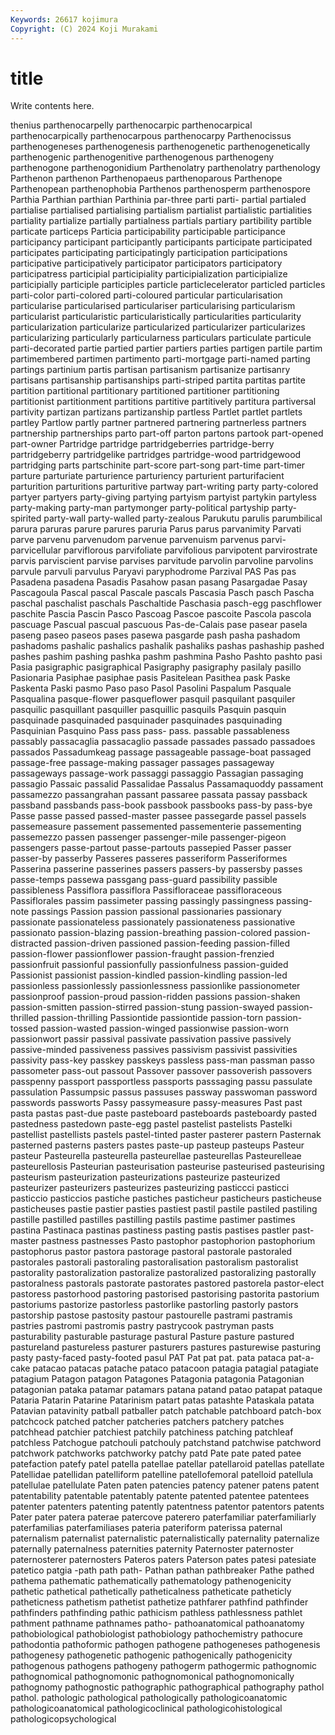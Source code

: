 ```yaml
---
Keywords: 26617 kojimura
Copyright: (C) 2024 Koji Murakami
---
```


# title

Write contents here.



thenius parthenocarpelly parthenocarpic parthenocarpical
parthenocarpically parthenocarpous parthenocarpy Parthenocissus parthenogeneses parthenogenesis parthenogenetic parthenogenetically parthenogenic parthenogenitive
parthenogenous parthenogeny parthenogone parthenogonidium Parthenolatry parthenolatry parthenology Parthenon parthenon Parthenopaeus
parthenoparous Parthenope Parthenopean parthenophobia Parthenos parthenosperm parthenospore Parthia Parthian parthian
Parthinia par-three parti parti- partial partialed partialise partialised partialising partialism
partialist partialistic partialities partiality partialize partially partialness partials partiary partibility
partible particate particeps Particia participability participable participance participancy participant participantly
participants participate participated participates participating participatingly participation participations participative participatively
participator participators participatory participatress participial participiality participialization participialize participially participle
participles particle particlecelerator particled particles parti-color parti-colored parti-coloured particular particularisation
particularise particularised particulariser particularising particularism particularist particularistic particularistically particularities particularity
particularization particularize particularized particularizer particularizes particularizing particularly particularness particulars particulate
particule parti-decorated partie partied partier partiers parties partigen partile partim
partimembered partimen partimento parti-mortgage parti-named parting partings partinium partis partisan
partisanism partisanize partisanry partisans partisanship partisanships parti-striped partita partitas partite
partition partitional partitionary partitioned partitioner partitioning partitionist partitionment partitions partitive
partitively partitura partiversal partivity partizan partizans partizanship partless Partlet partlet
partlets partley Partlow partly partner partnered partnering partnerless partners partnership
partnerships parto part-off parton partons partook part-opened part-owner Partridge partridge
partridgeberries partridge-berry partridgeberry partridgelike partridges partridge-wood partridgewood partridging parts partschinite
part-score part-song part-time part-timer parture parturiate parturience parturiency parturient parturifacient
parturition parturitions parturitive partway part-writing party party-colored partyer partyers party-giving
partying partyism partyist partykin partyless party-making party-man partymonger party-political partyship
party-spirited party-wall party-walled party-zealous Parukutu parulis parumbilical parura paruras parure
parures paruria Parus parus parvanimity Parvati parve parvenu parvenudom parvenue
parvenuism parvenus parvi- parvicellular parviflorous parvifoliate parvifolious parvipotent parvirostrate parvis
parviscient parvise parvises parvitude parvolin parvoline parvolins parvule parvuli parvulus
Paryavi paryphodrome Parzival PAS Pas pas Pasadena pasadena Pasadis Pasahow
pasan pasang Pasargadae Pasay Pascagoula Pascal pascal Pascale pascals Pascasia
Pasch pasch Pascha paschal paschalist paschals Paschaltide Paschasia pasch-egg paschflower
paschite Pascia Pascin Pasco Pascoag Pascoe pascoite Pascola pascola pascuage
Pascual pascual pascuous Pas-de-Calais pase pasear pasela paseng paseo paseos
pases pasewa pasgarde pash pasha pashadom pashadoms pashalic pashalics pashalik
pashaliks pashas pashaship pashed pashes pashim pashing pashka pashm pashmina
Pasho Pashto pashto pasi Pasia pasigraphic pasigraphical Pasigraphy pasigraphy pasilaly
pasillo Pasionaria Pasiphae pasiphae pasis Pasitelean Pasithea pask Paske Paskenta
Paski pasmo Paso paso Pasol Pasolini Paspalum Pasquale Pasqualina pasque-flower
pasqueflower pasquil pasquilant pasquiler pasquilic pasquillant pasquiller pasquillic pasquils Pasquin
pasquin pasquinade pasquinaded pasquinader pasquinades pasquinading Pasquinian Pasquino Pass pass
pass- pass. passable passableness passably passacaglia passacaglio passade passades passado
passadoes passados Passadumkeag passage passageable passage-boat passaged passage-free passage-making passager
passages passageway passageways passage-work passaggi passaggio Passagian passaging passagio Passaic
passalid Passalidae Passalus Passamaquoddy passament passamezzo passangrahan passant passaree passata
passay passback passband passbands pass-book passbook passbooks pass-by pass-bye Passe
passe passed passed-master passee passegarde passel passels passemeasure passement passemented
passementerie passementing passemezzo passen passenger passenger-mile passenger-pigeon passengers passe-partout passe-partouts
passepied Passer passer passer-by passerby Passeres passeres passeriform Passeriformes Passerina
passerine passerines passers passers-by passersby passes passe-temps passewa passgang pass-guard
passibility passible passibleness Passiflora passiflora Passifloraceae passifloraceous Passiflorales passim passimeter
passing passingly passingness passing-note passings Passion passion passional passionaries passionary
passionate passionateless passionately passionateness passionative passionato passion-blazing passion-breathing passion-colored passion-distracted
passion-driven passioned passion-feeding passion-filled passion-flower passionflower passion-fraught passion-frenzied passionfruit passionful
passionfully passionfulness passion-guided Passionist passionist passion-kindled passion-kindling passion-led passionless passionlessly
passionlessness passionlike passionometer passionproof passion-proud passion-ridden passions passion-shaken passion-smitten passion-stirred
passion-stung passion-swayed passion-thrilled passion-thrilling Passiontide passiontide passion-torn passion-tossed passion-wasted passion-winged
passionwise passion-worn passionwort passir passival passivate passivation passive passively passive-minded
passiveness passives passivism passivist passivities passivity pass-key passkey passkeys passless
pass-man passman passo passometer pass-out passout Passover passover passoverish passovers
passpenny passport passportless passports passsaging passu passulate passulation Passumpsic passus
passuses passway passwoman password passwords passworts Passy passymeasure passy-measures Past
past pasta pastas past-due paste pasteboard pasteboards pasteboardy pasted pastedness
pastedown paste-egg pastel pastelist pastelists Pastelki pastellist pastellists pastels pastel-tinted
paster pasterer pastern Pasternak pasterned pasterns pasters pastes paste-up pasteup
pasteups Pasteur pasteur Pasteurella pasteurella pasteurellae pasteurellas Pasteurelleae pasteurellosis Pasteurian
pasteurisation pasteurise pasteurised pasteurising pasteurism pasteurization pasteurizations pasteurize pasteurized pasteurizer
pasteurizers pasteurizes pasteurizing pasticcci pasticci pasticcio pasticcios pastiche pastiches pasticheur
pasticheurs pasticheuse pasticheuses pastie pastier pasties pastiest pastil pastile pastiled
pastiling pastille pastilled pastilles pastilling pastils pastime pastimer pastimes pastina
Pastinaca pastinas pastiness pasting pastis pastises pastler past-master pastness pastnesses
Pasto pastophor pastophorion pastophorium pastophorus pastor pastora pastorage pastoral pastorale
pastoraled pastorales pastorali pastoraling pastoralisation pastoralism pastoralist pastorality pastoralization pastoralize
pastoralized pastoralizing pastorally pastoralness pastorals pastorate pastorates pastored pastorela pastor-elect
pastoress pastorhood pastoring pastorised pastorising pastorita pastorium pastoriums pastorize pastorless
pastorlike pastorling pastorly pastors pastorship pastose pastosity pastour pastourelle pastrami
pastramis pastries pastromi pastromis pastry pastrycook pastryman pasts pasturability pasturable
pasturage pastural Pasture pasture pastured pastureland pastureless pasturer pasturers pastures
pasturewise pasturing pasty pasty-faced pasty-footed pasul PAT Pat pat pat.
pata pataca pat-a-cake patacao patacas patache pataco patacoon patagia patagial
patagiate patagium Patagon patagon Patagones Patagonia patagonia Patagonian patagonian pataka
patamar patamars patana patand patao patapat pataque Pataria Patarin Patarine
Patarinism patart patas patashte Pataskala patata Patavian patavinity patball patballer
patch patchable patchboard patch-box patchcock patched patcher patcheries patchers patchery
patches patchhead patchier patchiest patchily patchiness patching patchleaf patchless Patchogue
patchouli patchouly patchstand patchwise patchword patchwork patchworks patchworky patchy patd
Pate pate pated patee patefaction patefy patel patella patellae patellar
patellaroid patellas patellate Patellidae patellidan patelliform patelline patellofemoral patelloid patellula
patellulae patellulate Paten paten patencies patency patener patens patent patentability
patentable patentably patente patented patentee patentees patenter patenters patenting patently
patentness patentor patentors patents Pater pater patera paterae patercove paterero
paterfamiliar paterfamiliarly paterfamilias paterfamiliases pateria pateriform paterissa paternal paternalism paternalist
paternalistic paternalistically paternality paternalize paternally paternalness paternities paternity Paternoster paternoster
paternosterer paternosters Pateros paters Paterson pates patesi patesiate patetico patgia
-path path path- Pathan pathan pathbreaker Pathe pathed pathema pathematic
pathematically pathematology pathenogenicity pathetic pathetical pathetically patheticalness patheticate patheticly patheticness
pathetism pathetist pathetize pathfarer pathfind pathfinder pathfinders pathfinding pathic pathicism
pathless pathlessness pathlet pathment pathname pathnames patho- pathoanatomical pathoanatomy pathobiological
pathobiologist pathobiology pathochemistry pathocure pathodontia pathoformic pathogen pathogene pathogeneses pathogenesis
pathogenesy pathogenetic pathogenic pathogenically pathogenicity pathogenous pathogens pathogeny pathogerm pathogermic
pathognomic pathognomical pathognomonic pathognomonical pathognomonically pathognomy pathognostic pathographic pathographical pathography
pathol pathol. pathologic pathological pathologically pathologicoanatomic pathologicoanatomical pathologicoclinical pathologicohistological pathologicopsychological
